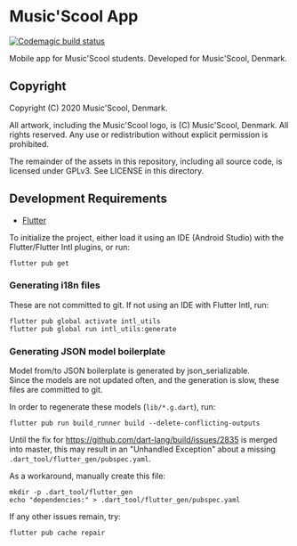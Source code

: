 # Music'Scool App
[![Codemagic build status](https://api.codemagic.io/apps/5fc5305a253cd4a4babce97d/5fc5305a253cd4a4babce97c/status_badge.svg)](https://codemagic.io/apps/5fc5305a253cd4a4babce97d/5fc5305a253cd4a4babce97c/latest_build)

Mobile app for Music'Scool students. Developed for Music'Scool, Denmark.

## Copyright

Copyright (C) 2020 Music'Scool, Denmark.

All artwork, including the Music'Scool logo, is (C) Music'Scool, Denmark.
All rights reserved. Any use or redistribution without explicit permission
is prohibited.

The remainder of the assets in this repository, including all source code,
is licensed under GPLv3. See LICENSE in this directory.


## Development Requirements

- [Flutter](https://flutter.dev)

To initialize the project, either load it using an IDE (Android Studio) with the
Flutter/Flutter Intl plugins, or run:

```shell script
flutter pub get
```

### Generating i18n files
These are not committed to git. If not using an IDE with Flutter Intl, run:

```shell script
flutter pub global activate intl_utils
flutter pub global run intl_utils:generate
```

### Generating JSON model boilerplate

Model from/to JSON boilerplate is generated by json_serializable.  
Since the models are not updated often, and the generation is slow, these
files are committed to git.

In order to regenerate these models (`lib/*.g.dart`), run:

```shell script
flutter pub run build_runner build --delete-conflicting-outputs
```

Until the fix for https://github.com/dart-lang/build/issues/2835 is merged into master,
this may result in an "Unhandled Exception" about a missing `.dart_tool/flutter_gen/pubspec.yaml`.

As a workaround, manually create this file:
```shell script
mkdir -p .dart_tool/flutter_gen
echo "dependencies:" > .dart_tool/flutter_gen/pubspec.yaml
```

If any other issues remain, try:
```shell script
flutter pub cache repair
```

